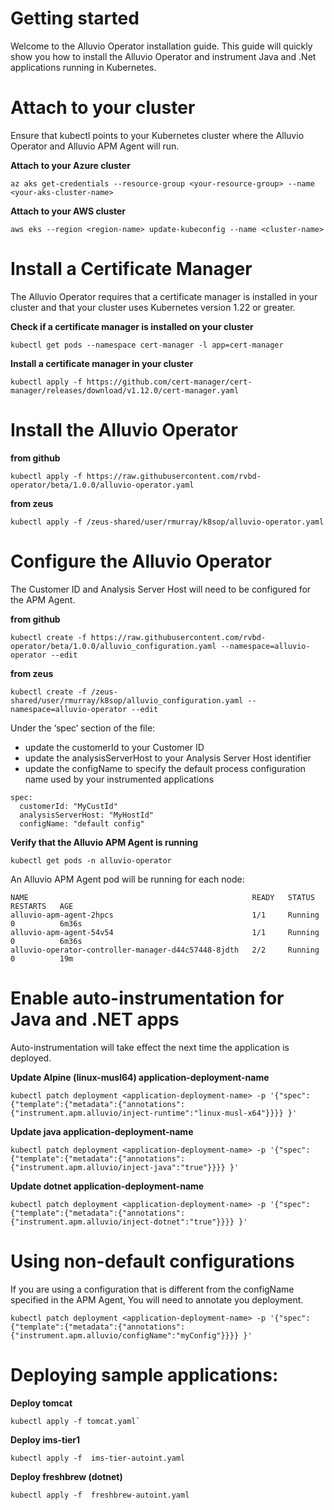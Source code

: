  

# Getting started
Welcome to the Alluvio Operator installation guide. This guide will quickly show you how to install the Alluvio Operator and instrument Java and .Net applications running in Kubernetes.

# Attach to your cluster
Ensure that kubectl points to your Kubernetes cluster where the Alluvio Operator and Alluvio APM Agent will run.

**Attach to your Azure cluster**
```
az aks get-credentials --resource-group <your-resource-group> --name <your-aks-cluster-name>
```

**Attach to your AWS cluster**
```
aws eks --region <region-name> update-kubeconfig --name <cluster-name>
```

# Install a Certificate Manager
The Alluvio Operator requires that a certificate manager is installed in your cluster and that your cluster uses Kubernetes version 1.22 or greater.

**Check if a certificate manager is installed on your cluster**
```
kubectl get pods --namespace cert-manager -l app=cert-manager
```
**Install a certificate manager in your cluster**
```
kubectl apply -f https://github.com/cert-manager/cert-manager/releases/download/v1.12.0/cert-manager.yaml
```

# Install the Alluvio Operator

**from github**

```
kubectl apply -f https://raw.githubusercontent.com/rvbd-operator/beta/1.0.0/alluvio-operator.yaml
```

**from zeus**
```
kubectl apply -f /zeus-shared/user/rmurray/k8sop/alluvio-operator.yaml
```

# Configure the Alluvio Operator
The Customer ID and Analysis Server Host will need to be configured for the APM Agent.

**from github**
```
kubectl create -f https://raw.githubusercontent.com/rvbd-operator/beta/1.0.0/alluvio_configuration.yaml --namespace=alluvio-operator --edit
```
**from zeus**
```
kubectl create -f /zeus-shared/user/rmurray/k8sop/alluvio_configuration.yaml --namespace=alluvio-operator --edit
```
Under the ‘spec’ section of the file:
- update the customerId to your Customer ID
- update the analysisServerHost to your Analysis Server Host identifier
- update the configName to specify the default process configuration name used by your instrumented applications

```
spec:
  customerId: "MyCustId"
  analysisServerHost: "MyHostId"
  configName: "default config"
```

**Verify that the Alluvio APM Agent is running**
```
kubectl get pods -n alluvio-operator
```

An Alluvio APM Agent pod will be running for each node:

```
NAME                                                  READY   STATUS    RESTARTS   AGE
alluvio-apm-agent-2hpcs                               1/1     Running   0          6m36s
alluvio-apm-agent-54v54                               1/1     Running   0          6m36s
alluvio-operator-controller-manager-d44c57448-8jdth   2/2     Running   0          19m
```

# Enable auto-instrumentation for Java and .NET apps
Auto-instrumentation will take effect the next time the application is deployed.

**Update Alpine (linux-musl64) application-deployment-name**
```
kubectl patch deployment <application-deployment-name> -p '{"spec": {"template":{"metadata":{"annotations":{"instrument.apm.alluvio/inject-runtime":"linux-musl-x64"}}}} }'
```

**Update java application-deployment-name**
```
kubectl patch deployment <application-deployment-name> -p '{"spec": {"template":{"metadata":{"annotations":{"instrument.apm.alluvio/inject-java":"true"}}}} }'
```

**Update dotnet application-deployment-name**
```
kubectl patch deployment <application-deployment-name> -p '{"spec": {"template":{"metadata":{"annotations":{"instrument.apm.alluvio/inject-dotnet":"true"}}}} }'
```
# Using non-default configurations
If you are using a configuration that is different from the configName specified in the APM Agent,  You will need to annotate you deployment.
```
kubectl patch deployment <application-deployment-name> -p '{"spec": {"template":{"metadata":{"annotations":{"instrument.apm.alluvio/configName":"myConfig"}}}} }'
```

# Deploying sample applications:
**Deploy tomcat**
```
kubectl apply -f tomcat.yaml`
```
**Deploy ims-tier1**
```
kubectl apply -f  ims-tier-autoint.yaml
```
**Deploy freshbrew (dotnet)**
```
kubectl apply -f  freshbrew-autoint.yaml

```